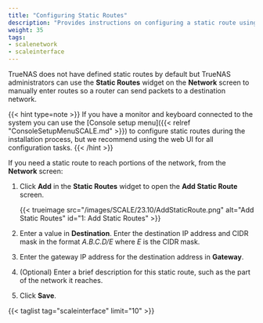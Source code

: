 ```yaml
---
title: "Configuring Static Routes"
description: "Provides instructions on configuring a static route using the SCALE web UI."
weight: 35
tags:
- scalenetwork
- scaleinterface
---
```



TrueNAS does not have defined static routes by default but TrueNAS administrators can use the **Static Routes** widget on the **Network** screen to manually enter routes so a router can send packets to a destination network.

{{< hint type=note >}}
If you have a monitor and keyboard connected to the system you can use the [Console setup menu]({{< relref "ConsoleSetupMenuSCALE.md" >}}) to configure static routes during the installation process, but we recommend using the web UI for all configuration tasks.
{{< /hint >}}

If you need a static route to reach portions of the network, from the **Network** screen:

1. Click **Add** in the **Static Routes** widget to open the **Add Static Route** screen.

   {{< trueimage src="/images/SCALE/23.10/AddStaticRoute.png" alt="Add Static Routes" id="1: Add Static Routes" >}}

2. Enter a value in **Destination**. Enter the destination IP address and CIDR mask in the format *A.B.C.D/E* where *E* is the CIDR mask.

3. Enter the gateway IP address for the destination address in **Gateway**.

4. (Optional) Enter a brief description for this static route, such as the part of the network it reaches.

5. Click **Save**.

{{< taglist tag="scaleinterface" limit="10" >}}